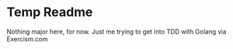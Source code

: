 # Temp Readme
Nothing major here, for now. Just me trying to get into TDD with Golang via Exercism.com